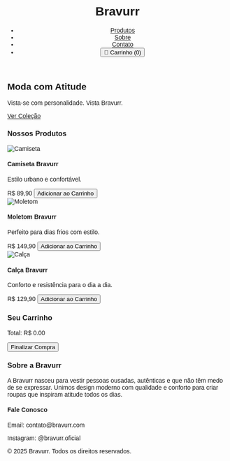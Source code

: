 <!DOCTYPE html>
<html lang="pt-BR">
<head>
  <meta charset="UTF-8">
  <meta name="viewport" content="width=device-width, initial-scale=1.0">
  <title>Bravurr | Moda com Atitude</title>
  <script src="https://cdn.tailwindcss.com"></script>
  <link rel="preconnect" href="https://fonts.googleapis.com">
  <link href="https://fonts.googleapis.com/css2?family=Montserrat:wght@400;700&display=swap" rel="stylesheet">
  <style>
    body { font-family: 'Montserrat', sans-serif; }
  </style>
</head>
<body class="bg-white text-gray-800">
  <!-- Header -->
  <header class="bg-black text-white p-6 flex justify-between items-center">
    <h1 class="text-3xl font-bold">Bravurr</h1>
    <nav>
      <ul class="flex space-x-6">
        <li><a href="#produtos" class="hover:text-yellow-400">Produtos</a></li>
        <li><a href="#sobre" class="hover:text-yellow-400">Sobre</a></li>
        <li><a href="#contato" class="hover:text-yellow-400">Contato</a></li>
        <li><button onclick="toggleCart()" class="hover:text-yellow-400">🛒 Carrinho (<span id="cart-count">0</span>)</button></li>
      </ul>
    </nav>
  </header>

  <!-- Hero Section -->
  <section class="bg-[url('https://images.unsplash.com/photo-1521334884684-d80222895322')] bg-cover bg-center text-white h-[80vh] flex items-center justify-center">
    <div class="bg-black bg-opacity-50 p-10 rounded-xl text-center">
      <h2 class="text-4xl md:text-6xl font-bold mb-4">Moda com Atitude</h2>
      <p class="text-xl mb-6">Vista-se com personalidade. Vista Bravurr.</p>
      <a href="#produtos" class="bg-yellow-400 text-black px-6 py-3 rounded-full font-bold hover:bg-yellow-300">Ver Coleção</a>
    </div>
  </section>

  <!-- Produtos -->
  <section id="produtos" class="p-10 bg-gray-100">
    <h3 class="text-3xl font-bold text-center mb-8">Nossos Produtos</h3>
    <div class="grid md:grid-cols-3 gap-8">
      <!-- Produto 1 -->
      <div class="bg-white p-6 rounded-lg shadow">
        <img src="https://source.unsplash.com/300x300/?tshirt" alt="Camiseta" class="w-full rounded mb-4">
        <h4 class="text-xl font-bold mb-2">Camiseta Bravurr</h4>
        <p class="mb-2">Estilo urbano e confortável.</p>
        <span class="font-bold text-yellow-500 block mb-2">R$ 89,90</span>
        <button onclick="addToCart('Camiseta Bravurr', 89.90)" class="bg-black text-white px-4 py-2 rounded hover:bg-yellow-400 hover:text-black">Adicionar ao Carrinho</button>
      </div>
      <!-- Produto 2 -->
      <div class="bg-white p-6 rounded-lg shadow">
        <img src="https://source.unsplash.com/300x300/?hoodie" alt="Moletom" class="w-full rounded mb-4">
        <h4 class="text-xl font-bold mb-2">Moletom Bravurr</h4>
        <p class="mb-2">Perfeito para dias frios com estilo.</p>
        <span class="font-bold text-yellow-500 block mb-2">R$ 149,90</span>
        <button onclick="addToCart('Moletom Bravurr', 149.90)" class="bg-black text-white px-4 py-2 rounded hover:bg-yellow-400 hover:text-black">Adicionar ao Carrinho</button>
      </div>
      <!-- Produto 3 -->
      <div class="bg-white p-6 rounded-lg shadow">
        <img src="https://source.unsplash.com/300x300/?jeans" alt="Calça" class="w-full rounded mb-4">
        <h4 class="text-xl font-bold mb-2">Calça Bravurr</h4>
        <p class="mb-2">Conforto e resistência para o dia a dia.</p>
        <span class="font-bold text-yellow-500 block mb-2">R$ 129,90</span>
        <button onclick="addToCart('Calça Bravurr', 129.90)" class="bg-black text-white px-4 py-2 rounded hover:bg-yellow-400 hover:text-black">Adicionar ao Carrinho</button>
      </div>
    </div>
  </section>

  <!-- Carrinho -->
  <section id="cart" class="fixed top-0 right-0 w-80 h-full bg-white border-l border-gray-300 shadow-xl p-6 overflow-y-auto hidden z-50">
    <h3 class="text-2xl font-bold mb-4">Seu Carrinho</h3>
    <ul id="cart-items" class="mb-4"></ul>
    <p class="font-bold text-lg">Total: R$ <span id="cart-total">0.00</span></p>
    <button class="mt-4 bg-yellow-400 text-black px-4 py-2 rounded w-full font-bold hover:bg-yellow-300">Finalizar Compra</button>
  </section>

  <!-- Sobre -->
  <section id="sobre" class="p-10">
    <h3 class="text-3xl font-bold text-center mb-6">Sobre a Bravurr</h3>
    <p class="max-w-3xl mx-auto text-center text-lg">A Bravurr nasceu para vestir pessoas ousadas, autênticas e que não têm medo de se expressar. Unimos design moderno com qualidade e conforto para criar roupas que inspiram atitude todos os dias.</p>
  </section>

  <!-- Contato -->
  <footer id="contato" class="bg-black text-white p-8 mt-10">
    <div class="max-w-4xl mx-auto text-center">
      <h4 class="text-xl font-bold mb-2">Fale Conosco</h4>
      <p>Email: contato@bravurr.com</p>
      <p>Instagram: @bravurr.oficial</p>
      <p class="mt-4 text-sm">&copy; 2025 Bravurr. Todos os direitos reservados.</p>
    </div>
  </footer>

  <script>
    const cart = [];

    function addToCart(product, price) {
      cart.push({ product, price });
      updateCart();
    }

    function updateCart() {
      const cartItems = document.getElementById('cart-items');
      const cartCount = document.getElementById('cart-count');
      const cartTotal = document.getElementById('cart-total');

      cartItems.innerHTML = '';
      let total = 0;

      cart.forEach((item, index) => {
        total += item.price;
        const li = document.createElement('li');
        li.className = 'mb-2 flex justify-between';
        li.innerHTML = `${item.product} <span>R$ ${item.price.toFixed(2)}</span>`;
        cartItems.appendChild(li);
      });

      cartCount.textContent = cart.length;
      cartTotal.textContent = total.toFixed(2);
    }

    function toggleCart() {
      const cartEl = document.getElementById('cart');
      cartEl.classList.toggle('hidden');
    }
  </script>
</body>
</html>

